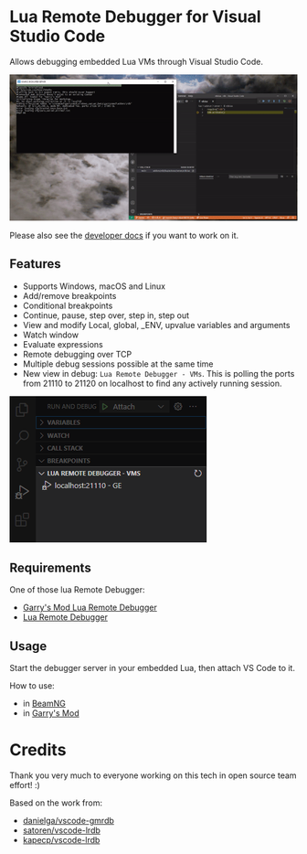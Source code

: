 # Lua Remote Debugger for Visual Studio Code

Allows debugging embedded Lua VMs through Visual Studio Code.

![Lua debug](images/demo.gif)

Please also see the [developer docs](Readme_dev.md) if you want to work on it.

## Features

- Supports Windows, macOS and Linux
- Add/remove breakpoints
- Conditional breakpoints
- Continue, pause, step over, step in, step out
- View and modify Local, global, \_ENV, upvalue variables and arguments
- Watch window
- Evaluate expressions
- Remote debugging over TCP
- Multiple debug sessions possible at the same time
- New view in debug: `Lua Remote Debugger - VMs`.
 This is polling the ports from 21110 to 21120 on localhost to find any actively running session.

![Session view](images/session-overview.png)

## Requirements

One of those lua Remote Debugger:
- [Garry's Mod Lua Remote Debugger](https://github.com/danielga/gm_rdb/releases)
- [Lua Remote Debugger](https://github.com/satoren/vscode-lrdb)

## Usage

Start the debugger server in your embedded Lua, then attach VS Code to it.

How to use:
- in [BeamNG](Readme_BeamNG.md)
- in [Garry's Mod](Readme_GM.md)

# Credits

Thank you very much to everyone working on this tech in open source team effort! :)

Based on the work from:
- [danielga/vscode-gmrdb](https://github.com/danielga/vscode-gmrdb)
- [satoren/vscode-lrdb](https://github.com/satoren/vscode-lrdb)
- [kapecp/vscode-lrdb](https://github.com/kapecp/vscode-lrdb)

